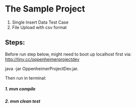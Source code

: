 # The Sample Project 
1. Single Insert Data Test Case
2. File Upload with csv format

##  Steps:
Before run step below, might need to boot up  localhost first via: http://tiny.cc/oppenheimerprojectdev

java -jar OppenheimerProjectDev.jar.


Then run in terminal:
##### 1. mvn compile 
##### 2. mvn clean test 
